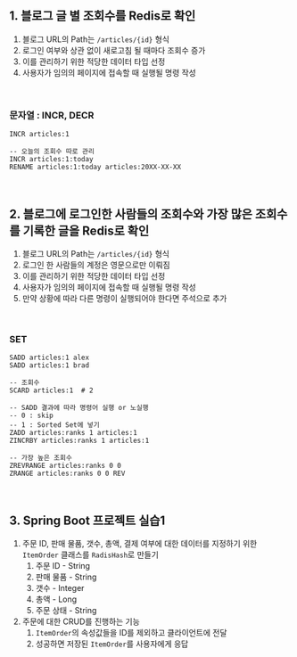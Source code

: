 ## 1. 블로그 글 별 조회수를 Redis로 확인

1. 블로그 URL의 Path는 `/articles/{id}` 형식
2. 로그인 여부와 상관 없이 새로고침 될 때마다 조회수 증가
3. 이를 관리하기 위한 적당한 데이터 타입 선정
4. 사용자가 임의의 페이지에 접속할 때 실행될 명령 작성

<br>

### 문자열 : INCR, DECR
```redis
INCR articles:1

-- 오늘의 조회수 따로 관리
INCR articles:1:today
RENAME articles:1:today articles:20XX-XX-XX
```

<br>

## 2. 블로그에 로그인한 사람들의 조회수와 가장 많은 조회수를 기록한 글을 Redis로 확인

1. 블로그 URL의 Path는 `/articles/{id}` 형식
2. 로그인 한 사람들의 계정은 영문으로만 이뤄짐
3. 이를 관리하기 위한 적당한 데이터 타입 선정
4. 사용자가 임의의 페이지에 접속할 때 실행될 명령 작성
5. 만약 상황에 따라 다른 명령이 실행되어야 한다면 주석으로 추가

<br>

### SET
```redis
SADD articles:1 alex
SADD articles:1 brad

-- 조회수
SCARD articles:1  # 2

-- SADD 결과에 따라 명령어 실행 or 노실행
-- 0 : skip
-- 1 : Sorted Set에 넣기
ZADD articles:ranks 1 articles:1
ZINCRBY articles:ranks 1 articles:1

-- 가장 높은 조회수
ZREVRANGE articles:ranks 0 0
ZRANGE articles:ranks 0 0 REV
```

<br>

## 3. Spring Boot 프로젝트 실습1

1. 주문 ID, 판매 물품, 갯수, 총액, 결제 여부에 대한 데이터를 지정하기 위한 `ItemOrder` 클래스를 `RadisHash`로 만들기
   1. 주문 ID - String
   2. 판매 물품 - String
   3. 갯수 - Integer
   4. 총액 - Long
   5. 주문 상태 - String
2. 주문에 대한 CRUD를 진행하는 기능
   1. `ItemOrder`의 속성값들을 ID를 제외하고 클라이언트에 전달
   2. 성공하면 저장된 `ItemOrder`를 사용자에게 응답